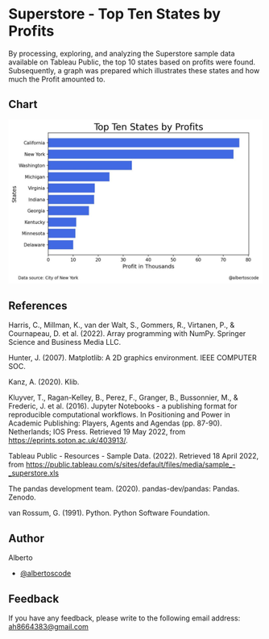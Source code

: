 # Superstore - Top Ten States by Profits

By processing, exploring, and analyzing the Superstore sample data available on Tableau Public, the top 10 states based on profits were found. Subsequently, a graph was prepared which illustrates these states and how much the Profit amounted to.

## Chart

![](profitsChart.jpg)

## References

Harris, C., Millman, K., van der Walt, S., Gommers, R., Virtanen, P., & Cournapeau, D. et al. (2022). Array programming with NumPy. Springer Science and Business Media LLC. 

Hunter, J. (2007). Matplotlib: A 2D graphics environment. IEEE COMPUTER SOC. 

Kanz, A. (2020). Klib. 

Kluyver, T., Ragan-Kelley, B., Perez, F., Granger, B., Bussonnier, M., & Frederic, J. et al. (2016). Jupyter Notebooks - a publishing format for reproducible computational workflows. In Positioning and Power in Academic Publishing: Players, Agents and Agendas (pp. 87-90). Netherlands; IOS Press. Retrieved 19 May 2022, from https://eprints.soton.ac.uk/403913/. 

Tableau Public - Resources - Sample Data. (2022). Retrieved 18 April 2022, from https://public.tableau.com/s/sites/default/files/media/sample_-_superstore.xls

The pandas development team. (2020). pandas-dev/pandas: Pandas. Zenodo. 

van Rossum, G. (1991). Python. Python Software Foundation. 

## Author

Alberto

- [@albertoscode](https://github.com/albertoscode)


## Feedback

If you have any feedback, please write to the following email address: ah8664383@gmail.com

